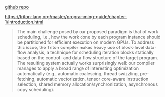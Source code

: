 [github repo](https://github.com/openai/triton/tree/master)

https://triton-lang.org/master/programming-guide/chapter-1/introduction.html

> The main challenge posed by our proposed paradigm is that of work scheduling, i.e., how the work done by each program instance should be partitioned for efficient execution on modern GPUs. To address this issue, the Triton compiler makes heavy use of block-level data-flow analysis, a technique for scheduling iteration blocks statically based on the control- and data-flow structure of the target program. The resulting system actually works surprisingly well: our compiler manages to apply a broad range of interesting optimization automatically (e.g., automatic coalescing, thread swizzling, pre-fetching, automatic vectorization, tensor core-aware instruction selection, shared memory allocation/synchronization, asynchronous copy scheduling).
